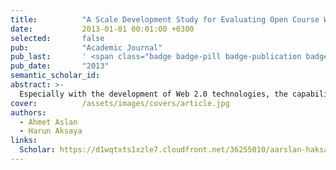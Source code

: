 ```yaml
---
title:          "A Scale Development Study for Evaluating Open Course Ware Platforms"
date:           2013-01-01 00:01:00 +0300
selected:       false
pub:            "Academic Journal"
pub_last:       ' <span class="badge badge-pill badge-publication badge-primary">Article</span>'
pub_date:       "2013"
semantic_scholar_id:
abstract: >-
  Especially with the development of Web 2.0 technologies, the capabilities of the internet environment have significantly increased, and internet-based applications have been developed in many different areas from education to health, from communication to business life. Today, many educational institutions offer courses free of charge over the network. With the development of these presentation formats, the phenomenon of Open Course Ware has emerged, along with the Open University approach. This approach eliminates spatial and temporal boundaries, allowing anyone to receive education on any subject they desire. This project, initiated by MIT in 2000, is now being implemented by many universities around the world. The necessity of examining the qualities and effectiveness of such projects has also emerged. The problem of this study is the lack of a qualified scale to evaluate Open Course Ware Platforms, which are currently seen as a service provided by many educational institutions. The aim of this study is to develop a valid scale for evaluating open course ware platforms. For this purpose, (1) a literature study on open course ware standards was conducted, (2) forms, scales and guides for measurement and evaluation obtained from the literature were examined, (3) a draft form consisting of 172 items in two sections was developed by researchers based on the data obtained, (4) expert groups were formed, (5) the draft form was presented to experts and their evaluations were requested, (6) expert opinions were obtained, (7) content validity ratios for the items were calculated.
cover:          /assets/images/covers/article.jpg
authors:
  - Ahmet Aslan
  - Harun Aksaya
links:
  Scholar: https://d1wqtxts1xzle7.cloudfront.net/36255010/aarslan-haksaya-tam_metin-libre.pdf?1421171434=&response-content-disposition=inline%3B+filename%3DAcik_Ders_Malzemeleri_Platformlarini_Deg.pdf&Expires=1760608527&Signature=gdGoBNUzpCYiS3~pfVQV9kyo2NShb0r2QDRNTba6e6IJelNyaX3D0T8q4YYiIvpjstZsv0wYr-4qjPoK8EI9wwC-59VPqrk9k1i1a0mSfWrP7tbwy57nfj8xKa346yaG472apTOPA4eV-J3BjVCHCHjwahL803D9WalLaWGAic-cuPa8XrK2JujrAW5NQdGxh0U4fhHyCYPQD5-SLf5uAM9w42xYZdhCIjiBqHsclvIGDbvPOiUj9q9KDUn7pg3fwi8wh0Ad~xDu2EjGaGq4SWhCGhljlVcKfSbaCbYzri9n0-MM-aLwn~t~3WKVwvHqQhaCgEWzvRXyvPSxKZHxdA__&Key-Pair-Id=APKAJLOHF5GGSLRBV4ZA
---
```


